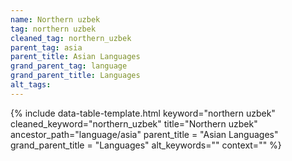 ```yaml
---
name: Northern uzbek
tag: northern uzbek
cleaned_tag: northern_uzbek
parent_tag: asia
parent_title: Asian Languages
grand_parent_tag: language
grand_parent_title: Languages
alt_tags: 
---
```


{% include data-table-template.html 
  keyword="northern uzbek" 
  cleaned_keyword="northern_uzbek" 
  title="Northern uzbek"
  ancestor_path="language/asia" 
  parent_title = "Asian Languages"
  grand_parent_title = "Languages"
  alt_keywords=""
  context=""
%}

